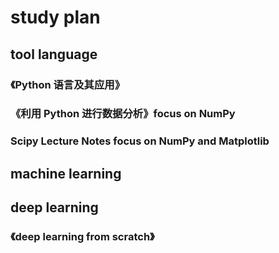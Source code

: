 # study plan

## tool language 

### 《Python 语言及其应用》

### 《利用 Python 进行数据分析》focus on NumPy

### Scipy Lecture Notes focus on NumPy and Matplotlib

## machine learning

## deep learning

### 《deep learning from scratch》